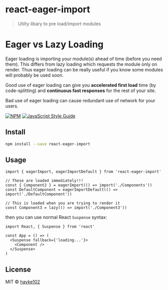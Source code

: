 # react-eager-import

> Utilty libary to pre load/import modules

# Eager vs Lazy Loading

Eager loading is importing your module(s) ahead of time (before you need them).
This differs from lazy loading which requests the module only on render.
Thus eager loading can be really useful if you know some modules will probably be used soon.

Good use of eager loading can give you <b>accelerated first load</b> time (by code-splitting) and <b>continuous fast responses</b> for the rest of your site.

Bad use of eager loading can cause redundant use of network for your users.

[![NPM](https://img.shields.io/npm/v/react-eager-import.svg)](https://www.npmjs.com/package/react-eager-import) [![JavaScript Style Guide](https://img.shields.io/badge/code_style-standard-brightgreen.svg)](https://standardjs.com)

## Install

```bash
npm install --save react-eager-import
```

## Usage

```tsx
import { eagerImport, eagerImportDefault } from 'react-eager-import'

// These are loaded immediately!!!
const { Component2 } = eagerImport(() => import('./Components'))
const DefaultComponent = eagerImportDefault(() => import('./DefaultComponent'))

// This is loaded when you are trying to render it
const Component3 = lazy(() => import('./Component3'))
```

then you can use normal React `Suspense` syntax:

```tsx
import React, { Suspense } from 'react'

const App = () => (
  <Suspense fallback={'loading...'}>
    <Component />
  </Suspense>
)
```

## License

MIT © [hayke102](https://github.com/hayke102)

